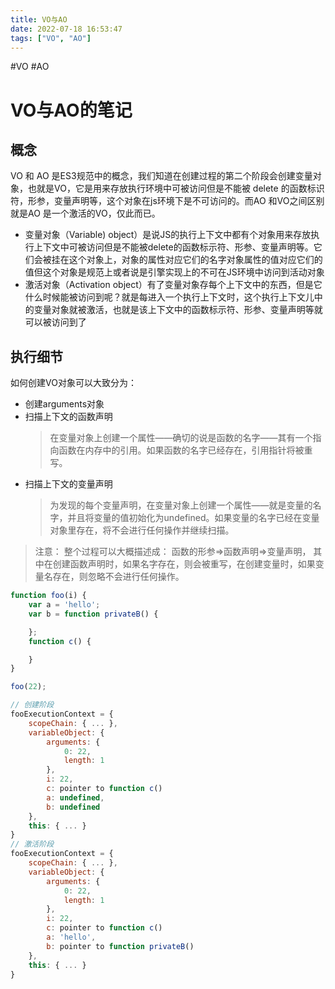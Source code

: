 ```yaml
---
title: VO与AO
date: 2022-07-18 16:53:47
tags: ["VO", "AO"]
---
```

#VO #AO 

# VO与AO的笔记

## 概念

VO 和 AO 是ES3规范中的概念，我们知道在创建过程的第二个阶段会创建变量对象，也就是VO，它是用来存放执行环境中可被访问但是不能被 delete 的函数标识符，形参，变量声明等，这个对象在js环境下是不可访问的。而AO 和VO之间区别就是AO 是一个激活的VO，仅此而已。

-   变量对象（Variable) object）是说JS的执行上下文中都有个对象用来存放执行上下文中可被访问但是不能被delete的函数标示符、形参、变量声明等。它们会被挂在这个对象上，对象的属性对应它们的名字对象属性的值对应它们的值但这个对象是规范上或者说是引擎实现上的不可在JS环境中访问到活动对象  
-   激活对象（Activation object）有了变量对象存每个上下文中的东西，但是它什么时候能被访问到呢？就是每进入一个执行上下文时，这个执行上下文儿中的变量对象就被激活，也就是该上下文中的函数标示符、形参、变量声明等就可以被访问到了

## 执行细节

如何创建VO对象可以大致分为：
- 创建arguments对象
- 扫描上下文的函数声明
	> 在变量对象上创建一个属性——确切的说是函数的名字——其有一个指向函数在内存中的引用。如果函数的名字已经存在，引用指针将被重写。
- 扫描上下文的变量声明
	> 为发现的每个变量声明，在变量对象上创建一个属性——就是变量的名字，并且将变量的值初始化为undefined。如果变量的名字已经在变量对象里存在，将不会进行任何操作并继续扫描。

> 注意： 整个过程可以大概描述成： 函数的形参=>函数声明=>变量声明， 其中在创建函数声明时，如果名字存在，则会被重写，在创建变量时，如果变量名存在，则忽略不会进行任何操作。


```js
function foo(i) {
    var a = 'hello';
    var b = function privateB() {

    };
    function c() {

    }
}

foo(22);
```

```js
// 创建阶段
fooExecutionContext = {
    scopeChain: { ... },
    variableObject: {
        arguments: {
            0: 22,
            length: 1
        },
        i: 22,
        c: pointer to function c()
        a: undefined,
        b: undefined
    },
    this: { ... }
}
// 激活阶段
fooExecutionContext = {
    scopeChain: { ... },
    variableObject: {
        arguments: {
            0: 22,
            length: 1
        },
        i: 22,
        c: pointer to function c()
        a: 'hello',
        b: pointer to function privateB()
    },
    this: { ... }
}
```